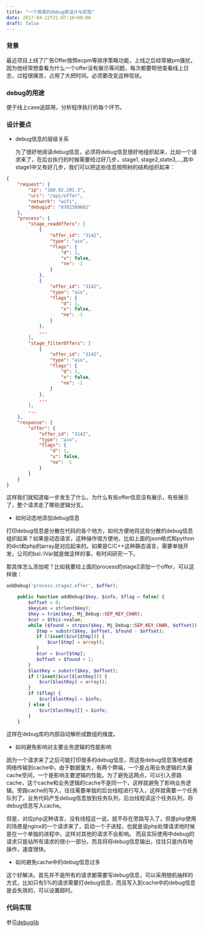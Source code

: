 ```yaml
---
title: "一个简易的debug库设计与实现"
date: 2017-04-22T21:07:16+08:00
draft: false
---
```

### 背景
最近项目上线了广告Offer按照ecpm等排序策略功能，上线之后经常被pm骚扰，因为他经常想查看为什么一个offer没有展示等问题，每次都要帮他查看线上日志，过程很痛苦，占用了大把时间。必须要改变这种现状。

### debug的用途
便于线上case追踪用，分析程序执行的每个环节。

### 设计要点
- debug信息的层级关系


  为了很好地阅读debug信息，必须将debug信息很好地组织起来，比如一个请求来了，在后台执行的时候需要经过好几步，stage1, stage2,state3,...,其中stage1中又有好几步，我们可以把这些信息按照树的结构组织起来：

```json
{
    "request": {
        "ip": "180.92.201.3",
        "uri": "/api/offer",
        "network": "wifi",
        "debugid": "8782399662"
    },
    "process": {
        "stage_readOffers": [
            {
                "offer_id": "3142",
                "type": "aio",
                "flags": {
                    "d": 1,
                    "x": false,
                    "ne": -1
                }
            },
            {
                "offer_id": "3142",
                "type": "aio",
                "flags": {
                    "d": 1,
                    "x": false,
                    "ne": -1
                }
            },
            ...
        ],
        "stage_filterOffers": [
            {
                "offer_id": "3142",
                "type": "aio",
                "flags": {
                    "d": 1,
                    "x": false,
                    "ne": -1
                }
            },
            ...
        ],
        ...
    },
    "response": {
        "offer": {
            "offer_id": "3142",
            "type": "aio",
            "flags": {
                "d": 1,
                "x": false,
                "ne": -1
            }
        }
    }
}
```
这样我们就知道每一步发生了什么，为什么有些offer信息没有展示，有些展示了，整个请求走了哪些逻辑分支。

- 如何动态地添加debug信息

打印debug信息是分散在代码的各个地方，如何方便地将这些分散的debug信息组织起来？如果是动态语言，这种操作很方便地，比如上面的json格式和python的dict和php的array是对应起来的。如果是C/C++这种静态语言，需要单独开发，公司的bsl::IVar就是做这样的事，有时间研究一下。

那具体怎么添加呢？比如我要给上面的process的stage2添加一个offer，可以这样做：
```php
addDebug('process.stage2.offer', $offer);
```

```php
    public function addDebug($key, $info, $flag = false) {
        $offset = 0;
        $keyLen = strlen($key);
        $key = trim($key, Mj_Debug::SEP_KEY_CHAR);
        $cur = $this->value;
        while ($found = strpos($key, Mj_Debug::SEP_KEY_CHAR, $offset)) {
           $tmp = substr($key, $offset, $found - $offset);
           if (!isset($cur[$tmp])) {
               $cur[$tmp] = array();
           }
           $cur = $cur[$tmp];
           $offset = $found + 1;
        }
        $lastKey = substr($key, $offset);
        if (!isset($cur[$lastKey])) {
            $cur[$lastKey] = array();
        }
        if ($flag) {
            $cur[$lastKey] = $info;
        } else {
            $cur[$lastKey][] = $info;
        }
    }
```

这样在debug库的内部自动解析成数组的维度。

- 如何避免影响对主要业务逻辑的性能影响

因为一个请求来了之后可能打印很多的debug信息，而这些debug信息落地或者网络传输到cache中，由于数据量大，有两个弊端，一个是占用业务逻辑的大量cache空间，一个是影响主要逻辑的性能。为了避免这两点，可以引入旁路cache，这个cache和业务逻辑的cache不是同一个，这样就避免了影响业务逻辑。旁路cache的写入，往往需要单独的后台线程进行写入，这样就需要一个任务队列了，业务代码产生debug信息放到任务队列，后台线程读这个任务队列，将debug信息写入cache。

但是，对应php这种语言，没有线程这一说，就不存在旁路写入了，但是php使用的场景是nginx的一个请求来了，启动一个子进程，也就是说php处理请求地时候是在一个单独的进程中，这样对其他的请求不会影响。 而且实际使用中debug的请求只是站所有请求的很小一部分。而且将将debug信息输出，往往只是内存地操作，速度很快。

- 如何避免cache中的debug信息过多

这个好解决。首先并不是所有的请求都需要写debug信息，可以采用随机抽样的方式，比如只有5%的请求需要打debug信息，而且写入到cache中的debug信息是会失效的，可以设置超时。


### 代码实现

参见[debuglib](https://github.com/checkking/debug/tree/master/php)

